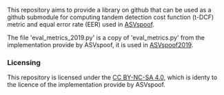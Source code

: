 This repository aims to provide a library on github that can be used as a github submodule for computing tandem detection cost function (t-DCF) metric and equal error rate (EER) used in [ASVspoof](https://www.asvspoof.org).

The file 'eval_metrics_2019.py' is a copy of 'eval_metrics.py' from the implementation provide by ASVspoof, it is used in [ASVspoof2019](https://www.asvspoof.org/index2019.html).

### Licensing

This repository is licensed under the [CC BY-NC-SA 4.0](http://creativecommons.org/licenses/by-nc-sa/4.0/), which is identy to the licence of the implementation provide by ASVspoof.
